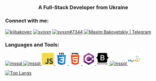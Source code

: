 <h3 align="center">A Full-Stack Developer from Ukraine</h3>

<h3 align="left">Connect with me:</h3>
<p align="left">
<a href="https://twitter.com/kijbakovec" target="blank"><img align="center" src="https://raw.githubusercontent.com/rahuldkjain/github-profile-readme-generator/master/src/images/icons/Social/twitter.svg" alt="kijbakovec" height="30" width="40" /></a>
<a href="https://instagram.com/svixxn" target="blank"><img align="center" src="https://raw.githubusercontent.com/rahuldkjain/github-profile-readme-generator/master/src/images/icons/Social/instagram.svg" alt="svixxn" height="30" width="40" /></a>
<a href="https://discord.gg/svxxn#7344" target="blank"><img align="center" src="https://raw.githubusercontent.com/rahuldkjain/github-profile-readme-generator/master/src/images/icons/Social/discord.svg" alt="svxxn#7344" height="30" width="40" /></a>
 <a href="https://t.me/yoskrilldroppinhard" target="blank"><img align="center" alt="Maxim Bakovetskiy | Telegram" width="22px" src="https://user-images.githubusercontent.com/49933115/139837223-bf23d3a9-4638-4e17-994a-ac8678d5f517.png" style="max-width: 100%;"></a>
</p>


<h3 align="left">Languages and Tools:</h3>
<p align="left"> 
 <a href="https://uk.reactjs.org/" target="_blank" rel="noreferrer"> <img src="https://upload.wikimedia.org/wikipedia/commons/a/a7/React-icon.svg" alt="mssql" width="40" height="40"/> </a>
 <a href="https://nodejs.org/uk" target="_blank" rel="noreferrer"> <img src="https://upload.wikimedia.org/wikipedia/commons/d/d9/Node.js_logo.svg" alt="mssql" width="40" height="40"/> </a>
 <a href="https://developer.mozilla.org/en-US/docs/Web/JavaScript" target="_blank" rel="noreferrer"> <img src="https://raw.githubusercontent.com/devicons/devicon/master/icons/javascript/javascript-original.svg" alt="javascript" width="40" height="40"/>
 <a href="https://www.w3schools.com/css/" target="_blank" rel="noreferrer"> <img src="https://raw.githubusercontent.com/devicons/devicon/master/icons/css3/css3-original-wordmark.svg" alt="css3" width="40" height="40"/> </a> <a href="https://www.w3.org/html/" target="_blank" rel="noreferrer"> <img src="https://raw.githubusercontent.com/devicons/devicon/master/icons/html5/html5-original-wordmark.svg" alt="html5" width="40" height="40"/> </a>
 <a href="https://www.w3schools.com/cs/" target="_blank" rel="noreferrer"> <img src="https://raw.githubusercontent.com/devicons/devicon/master/icons/csharp/csharp-original.svg" alt="csharp" width="40" height="40"/> </a>
 <a href="https://getbootstrap.com" target="_blank" rel="noreferrer"> <img src="https://raw.githubusercontent.com/devicons/devicon/master/icons/bootstrap/bootstrap-plain-wordmark.svg" alt="bootstrap" width="40" height="40"/> </a>
 <a href="https://www.microsoft.com/en-us/sql-server" target="_blank" rel="noreferrer"> <img src="https://www.svgrepo.com/show/303229/microsoft-sql-server-logo.svg" alt="mssql" width="40" height="40"/> </a> 
 <a href="https://www.mysql.com/" target="_blank" rel="noreferrer"> <img src="https://raw.githubusercontent.com/devicons/devicon/master/icons/mysql/mysql-original-wordmark.svg" alt="mysql" width="40" height="40"/> </a> 
 

[![Top Langs](https://github-readme-stats.vercel.app/api/top-langs/?username=svixxn&theme=tokyonight)](https://github-readme-stats-git-masterrstaa-rickstaa.vercel.app/api?username=FelipeFama&&show_icons=true&theme=dark)


